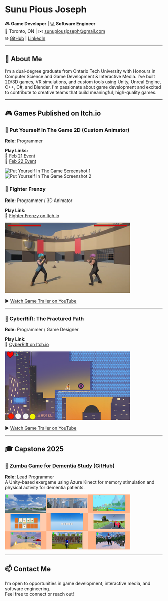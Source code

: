 # Sunu Pious Joseph

🎮 **Game Developer** | 💻 **Software Engineer**  
📍 Toronto, ON | ✉️ [sunupiousjoseph@gmail.com](mailto:sunupiousjoseph@gmail.com)  
🌐 [GitHub](https://github.com/sunujoseph) | [LinkedIn](https://www.linkedin.com/in/sunu-joseph/)  

---

## 👋 About Me

I’m a dual-degree graduate from Ontario Tech University with Honours in Computer Science and Game Development & Interactive Media. I’ve built 2D/3D games, VR simulations, and custom tools using Unity, Unreal Engine, C++, C#, and Blender. I'm passionate about game development and excited to contribute to creative teams that build meaningful, high-quality games.

---

## 🎮 Games Published on Itch.io

### 🔹 Put Yourself In The Game 2D (Custom Animator)

**Role:** Programmer

**Play Links:**  
🔗 [Feb 21 Event](https://gdimcommunityactivities.itch.io/put-yourself-in-the-game-2d-gdim-activity-feb-21)  
🔗 [Feb 22 Event](https://gdimcommunityactivities.itch.io/event-put-yourself-in-the-game-thurs-feb-22-2024)

<img src="assets/PutInGame1.gif" alt="Put Yourself In The Game Screenshot 1" width="400"/>
<img src="assets/PutInGame2.gif" alt="Put Yourself In The Game Screenshot 2" width="400"/>


### 🔹 Fighter Frenzy

**Role:** Programmer / 3D Animator

**Play Link:**  
🔗 [Fighter Frenzy on Itch.io](https://yorgi11.itch.io/fighter-frenzy)

<img src="assets/fighter-frenzy.png" alt="Fighter Frenzy Screenshot" width="400"/>

▶️ [Watch Game Trailer on YouTube](https://www.youtube.com/watch?v=GL_rGnmflYU)

---

### 🔹 CyberRift: The Fractured Path

**Role:** Programmer / Game Designer

**Play Link:**  
🔗 [CyberRift on Itch.io](https://farhaniboii.itch.io/cyberrift-the-fractured-path)

<img src="assets/Cyberrift.png" alt="CyberRift Screenshot" width="400"/>

▶️ [Watch Game Trailer on YouTube](https://www.youtube.com/watch?v=J02vI8q2crk)



---

## 🎓 Capstone 2025

### 🔹 [Zumba Game for Dementia Study (GitHub)](https://github.com/sunujoseph/Zumba-Game)  
**Role:** Lead Programmer  
A Unity-based exergame using Azure Kinect for memory stimulation and physical activity for dementia patients.

<img src="assets/Capstone1.PNG" alt="Capstone Showcase" width="400"/>

---

## 📫 Contact Me

I’m open to opportunities in game development, interactive media, and software engineering.  
Feel free to connect or reach out!


